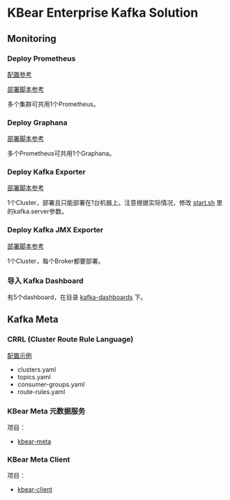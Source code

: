 # KBear Enterprise Kafka Solution

## Monitoring

### Deploy Prometheus

[配置参考](../tools/kafka/monitoring/prometheus/prometheus.yml)

[部署脚本参考](../tools/kafka/monitoring/prometheus/deploy-prometheus.sh)

多个集群可共用1个Prometheus。

### Deploy Graphana

[部署脚本参考](../tools/kafka/monitoring/grafana/deploy-grafana.sh)

多个Prometheus可共用1个Graphana。

### Deploy Kafka Exporter

[部署脚本参考](../tools/kafka/monitoring/monitoring/kafka-exporter/deploy-kafka-exporter.sh)

1个Cluster，部署且只能部署在1台机器上。注意根据实际情况，修改 [start.sh](../tools/kafka/monitoring/monitoring/kafka-exporter/start.sh) 里的kafka.server参数。

### Deploy Kafka JMX Exporter

[部署脚本参考](../tools/kafka/monitoring/kafka-jmx-exporter/deploy-kafka-jmx-exporter.sh)

1个Cluster，每个Broker都要部署。

### 导入 Kafka Dashboard

有5个dashboard，在目录 [kafka-dashboards](../tools/kafka/monitoring/grafana/kafka-dashboards/1.0) 下。

## Kafka Meta

### CRRL (Cluster Route Rule Language)

[配置示例](../java/kbear-meta/src/test/resources)

- clusters.yaml
- topics.yaml
- consumer-groups.yaml
- route-rules.yaml

### KBear Meta 元数据服务

项目：

- [kbear-meta](../java/kbear-meta)

### KBear Meta Client

项目：

- [kbear-client](../java/kbear-client)
